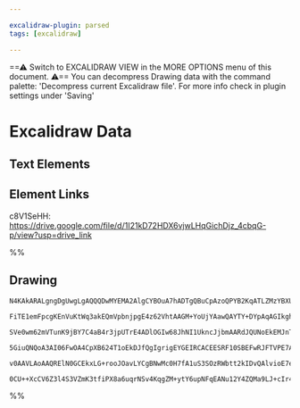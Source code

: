 ```yaml
---

excalidraw-plugin: parsed
tags: [excalidraw]

---
```

==⚠  Switch to EXCALIDRAW VIEW in the MORE OPTIONS menu of this document. ⚠== You can decompress Drawing data with the command palette: 'Decompress current Excalidraw file'. For more info check in plugin settings under 'Saving'


# Excalidraw Data
## Text Elements
## Element Links
c8V1SeHH: https://drive.google.com/file/d/1I21kD72HDX6vjwLHqGichDjz_4cbqG-p/view?usp=drive_link

%%
## Drawing
```compressed-json
N4KAkARALgngDgUwgLgAQQQDwMYEMA2AlgCYBOuA7hADTgQBuCpAzoQPYB2KqATLZMzYBXUtiRoIACyhQ4zZAHoFAc0JRJQgEYA6bGwC2CgF7N6hbEcK4OCtptbErHALRY8RMpWdx8Q1TdIEfARcZgRmBShcZQUebQBWbQBGGjoghH0EDihmbgBtcDBQMBKIEm4IbAAOADUkgGUEAAkm1JLIWEQKjM0EYmJcTWC20sxuZwA2HgBmbQB2eP5SmHGA

FiTE1emFpcgKEnVuKtWq3akEQmVpbnjpgE4z62VhtAAGM+YoUjYAawQAYTY+DYpAqAGIkghIZCRpBNLhsD9lN8hBxiIDgaCJF9rMw4LhAtlYRAAGaEfD4eqwF7oQQeYmfb5/ADqB0k3D4hQEX1+CCpMBpEDp5TOKKuHHCuTQSTObHx2DUK2lr3eXIgyOEcAAksQpag8gBdM4k8iZHXcDhCClnQhorAVXCvYkotES5h64rtaDwcSoaZcgC+HwQfW4

SVe0wm62mVTunK9jBY7C4aB4r3jpUTrE4ADlOGIw68JhNI1UkncJjbmAARdJQUNoEkEMJnTTCNEAUWCmWyest1rVQjgA3rxDDcx4VSqPBnd2mM2mZyIHB+FWksnkSjIhEY2mUbDYzwQugMCjJwQUxAUSS1PCSP2rE6a1YAGhN6AArCgAGSaAEcAHFzEkasPyMAB9VZsE0QDvAUMwEAoAB+IQ8QAXm3RhwOXVclzYREG1QJt8BbNVmHcX0CnaMAZS

5GiuQNQoA3AI06FwOA4CpXB624T1oEkDJfQgIgrigEYGEIRCACEESRF10SBEFwRJFTVPE7AREJKAtXrfQqSZAFFKxdAIShMz1M0rJtN0mTEQ1VEFMxCocQ4PECSsizSC0nSMgAMXJSlqSE4UxyWSpLOyHy9J5Fk2Q5MKNK8qyov03l+UFELPO83SACVhHFSUwwSiLrIyAB5eVFULVVSkS7K/M4KBfNwfRySVVBFkKcKksi3TfMa+pCCMX002KnrS

v0AAVLAoAAQRElN0GCEkxLG+rooJOavLYCgBNwMc0H7fA1uS3SOzRWbtt2kIDvQAlvioE7eoyS6Hsmn0Knk8TyO+CkX24O45lWbQeE60ofqBfAAE1uAmeIJgSKYwcgIwD30Xi1XoAghF9JImKeia8oct09QgL6wuREhBuGjkasgSniCpBA4BuCnSBIABZNhiAQc7BmCW7iNI0oGYxJS0E9SApKBW6yeUeEAAo7zmaheCSFW1Y114EgASmJHKEGUK

0CU++XcCV6Z3l4S3VZmK3tfiPX8a6uqrNSv4KqgZM+ytY6upNFqEANu12Y4ZQMa9LJ+cIr4cbObAiBZtBY4QM4OED7gU9lIQoGXX0U+d0o7A/BBsByep07gLmeb5oZCKF1OuoRL3GEmg98Aj0pOmC9Iy+TYkNM+Ax3q6Q7fbwgjBebRuvXwUI5r71v24tX2mPAIM6HPcJeOYgMgA
```
%%